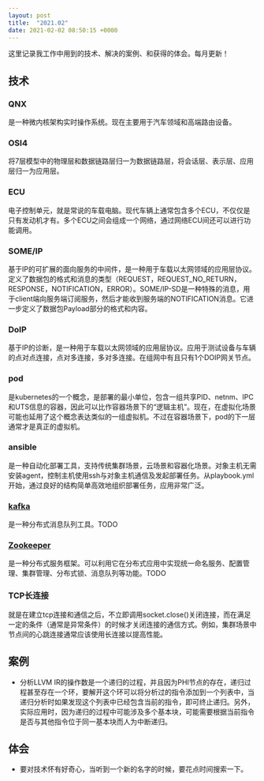 ```yaml
---
layout: post
title:  "2021.02"
date: 2021-02-02 08:50:15 +0000   
---
```


这里记录我工作中用到的技术、解决的案例、和获得的体会。每月更新！

技术
----

### QNX

是一种微内核架构实时操作系统。现在主要用于汽车领域和高端路由设备。

### OSI4

将7层模型中的物理层和数据链路层归一为数据链路层，将会话层、表示层、应用层归一为应用层。

### ECU

电子控制单元，就是常说的车载电脑。现代车辆上通常包含多个ECU，不仅仅是只有发动机才有。多个ECU之间会组成一个网络，通过网络ECU间还可以进行功能调用。

### SOME/IP

基于IP的可扩展的面向服务的中间件，是一种用于车载以太网领域的应用层协议。定义了数据包的格式和消息的类型（REQUEST，REQUEST_NO_RETURN，RESPONSE，NOTIFICATION，ERROR）。SOME/IP-SD是一种特殊的消息，用于client端向服务端订阅服务，然后才能收到服务端的NOTIFICATION消息。它进一步定义了数据包Payload部分的格式和内容。

### DoIP

基于IP的诊断，是一种用于车载以太网领域的应用层协议。应用于测试设备与车辆的点对点连接，点对多连接，多对多连接。在组网中有且只有1个DOIP网关节点。

### pod

是kubernetes的一个概念，是部署的最小单位，包含一组共享PID、netnm、IPC和UTS信息的容器，因此可以比作容器场景下的“逻辑主机”。现在，在虚拟化场景可能也延用了这个概念表达类似的一组虚拟机。不过在容器场景下，pod的下一层通常才是真正的虚拟机。

### ansible

是一种自动化部署工具，支持传统集群场景，云场景和容器化场景。对象主机无需安装agent，控制主机使用ssh与对象主机通信及发起部署任务。从playbook.yml开始，通过良好的结构简单高效地组织部署任务，应用非常广泛。

### [kafka](https://blog.csdn.net/weixin_45366499/article/details/106943229) 

是一种分布式消息队列工具。TODO

### [Zookeeper](https://developer.ibm.com/zh/technologies/analytics/articles/os-cn-zookeeper/)

是一种分布式服务框架。可以利用它在分布式应用中实现统一命名服务、配置管理、集群管理、分布式锁、消息队列等功能。TODO

### TCP长连接

就是在建立tcp连接和通信之后，不立即调用socket.close()关闭连接，而在满足一定的条件（通常是异常条件）的时候才关闭连接的通信方式。例如，集群场景中节点间的心跳连接通常应该使用长连接以提高性能。

案例
----

* 分析LLVM IR的操作数是一个递归的过程，并且因为PHI节点的存在，递归过程甚至存在一个环，要解开这个环可以将分析过的指令添加到一个列表中，当递归分析时如果发现这个列表中已经包含当前的指令，即可终止递归。另外，实际应用时，因为递归的过程中可能涉及多个基本块，可能需要根据当前指令是否与其他指令位于同一基本块而人为中断递归。

体会
----

* 要对技术怀有好奇心，当听到一个新的名字的时候，要花点时间搜索一下。